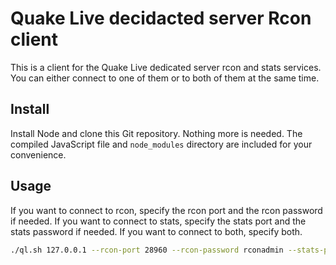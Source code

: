 # Quake Live decidacted server Rcon client

This is a client for the Quake Live dedicated server rcon and stats services. You can either connect to one of them or to both of them at the same time.

## Install

Install Node and clone this Git repository. Nothing more is needed. The compiled JavaScript file and `node_modules` directory are included for your convenience.

## Usage

If you want to connect to rcon, specify the rcon port and the rcon password if needed. If you want to connect to stats, specify the stats port and the stats password if needed. If you want to connect to both, specify both.

```sh
./ql.sh 127.0.0.1 --rcon-port 28960 --rcon-password rconadmin --stats-port 27960 --stats-password statsadmin
```
